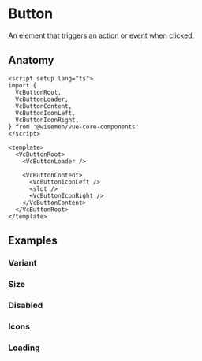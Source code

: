 
# Button

An element that triggers an action or event when clicked.

<ComponentPreview name="button/examples/main" />

## Anatomy

```vue
<script setup lang="ts">
import {
  VcButtonRoot,
  VcButtonLoader,
  VcButtonContent,
  VcButtonIconLeft,
  VcButtonIconRight,
} from '@wisemen/vue-core-components'
</script>

<template>
  <VcButtonRoot>
    <VcButtonLoader />

    <VcButtonContent>
      <VcButtonIconLeft />
      <slot />
      <VcButtonIconRight />
    </VcButtonContent>
  </VcButtonRoot>
</template>
```

<!-- @include: ./button-meta.md -->

## Examples

### Variant
<ComponentPreview name="button/examples/variant" />

### Size
<ComponentPreview name="button/examples/size" />

### Disabled
<ComponentPreview name="button/examples/disabled" />

### Icons
<ComponentPreview name="button/examples/icons" />

### Loading
<ComponentPreview name="button/examples/loading" />